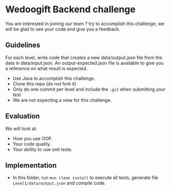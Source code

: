 # Wedoogift Backend challenge
You are interested in joining our team ? try to accomplish this challenge, we will be glad to see
your code and give you a feedback.

## Guidelines
For each level, write code that creates a new data/output.json file from the data in data/input.json. An output-expected.json file is available to give you a reference on what result is expected.
* Use Java to accomplish this challenge.
* Clone this repo (do not fork it)
* Only do one commit per level and include the `.git` when submitting your test
* We are not expecting a view for this challenge. 

## Evaluation
We will look at:
* How you use OOP.
* Your code quality.
* Your ability to use unit tests.

## Implementation
* In this folder, run `mvn clean install` to execute all tests, generate file `Level1/data/output.json` and compile code.

